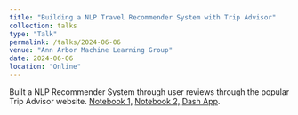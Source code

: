 ```yaml
---
title: "Building a NLP Travel Recommender System with Trip Advisor"
collection: talks
type: "Talk"
permalink: /talks/2024-06-06
venue: "Ann Arbor Machine Learning Group"
date: 2024-06-06
location: "Online"
---
```

Built a NLP Recommender System through user reviews through the popular Trip Advisor website. [Notebook 1,](https://github.com/matthewshawnkehoe/Machine-Learning-in-Python/blob/main/NLP_Recommender_System/Introduction_and_Data_Scraping.ipynb) [Notebook 2,](https://github.com/matthewshawnkehoe/Machine-Learning-in-Python/blob/main/NLP_Recommender_System/NLP_Recommender_System.ipynb) [Dash App](https://github.com/matthewshawnkehoe/Machine-Learning-in-Python/blob/main/NLP_Recommender_System/Dash_App.py).